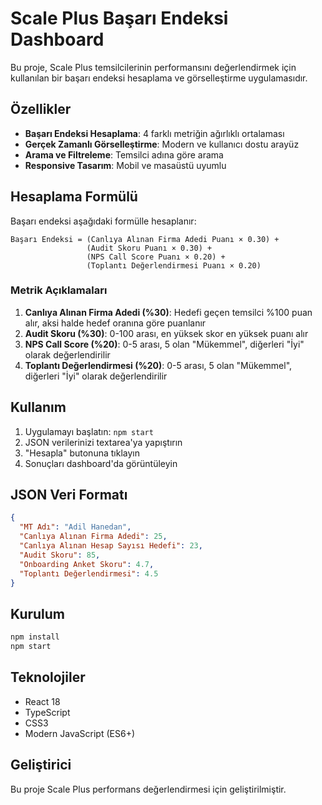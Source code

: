 # Scale Plus Başarı Endeksi Dashboard

Bu proje, Scale Plus temsilcilerinin performansını değerlendirmek için kullanılan bir başarı endeksi hesaplama ve görselleştirme uygulamasıdır.

## Özellikler

- **Başarı Endeksi Hesaplama**: 4 farklı metriğin ağırlıklı ortalaması
- **Gerçek Zamanlı Görselleştirme**: Modern ve kullanıcı dostu arayüz
- **Arama ve Filtreleme**: Temsilci adına göre arama
- **Responsive Tasarım**: Mobil ve masaüstü uyumlu

## Hesaplama Formülü

Başarı endeksi aşağıdaki formülle hesaplanır:

```
Başarı Endeksi = (Canlıya Alınan Firma Adedi Puanı × 0.30) + 
                 (Audit Skoru Puanı × 0.30) + 
                 (NPS Call Score Puanı × 0.20) + 
                 (Toplantı Değerlendirmesi Puanı × 0.20)
```

### Metrik Açıklamaları

1. **Canlıya Alınan Firma Adedi (%30)**: Hedefi geçen temsilci %100 puan alır, aksi halde hedef oranına göre puanlanır
2. **Audit Skoru (%30)**: 0-100 arası, en yüksek skor en yüksek puanı alır
3. **NPS Call Score (%20)**: 0-5 arası, 5 olan "Mükemmel", diğerleri "İyi" olarak değerlendirilir
4. **Toplantı Değerlendirmesi (%20)**: 0-5 arası, 5 olan "Mükemmel", diğerleri "İyi" olarak değerlendirilir

## Kullanım

1. Uygulamayı başlatın: `npm start`
2. JSON verilerinizi textarea'ya yapıştırın
3. "Hesapla" butonuna tıklayın
4. Sonuçları dashboard'da görüntüleyin

## JSON Veri Formatı

```json
{
  "MT Adı": "Adil Hanedan",
  "Canlıya Alınan Firma Adedi": 25,
  "Canlıya Alınan Hesap Sayısı Hedefi": 23,
  "Audit Skoru": 85,
  "Onboarding Anket Skoru": 4.7,
  "Toplantı Değerlendirmesi": 4.5
}
```

## Kurulum

```bash
npm install
npm start
```

## Teknolojiler

- React 18
- TypeScript
- CSS3
- Modern JavaScript (ES6+)

## Geliştirici

Bu proje Scale Plus performans değerlendirmesi için geliştirilmiştir.
